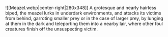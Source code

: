 ![[Meazel.webp|center-right|280x348]]
A grotesque and nearly hairless biped, the meazel lurks in underdark environments, and attacks its victims from behind, garroting smaller prey or in the case of larger prey, by lunging at them in the dark and teleporting them into a nearby lair, where other foul creatures finish off the unsuspecting victim.